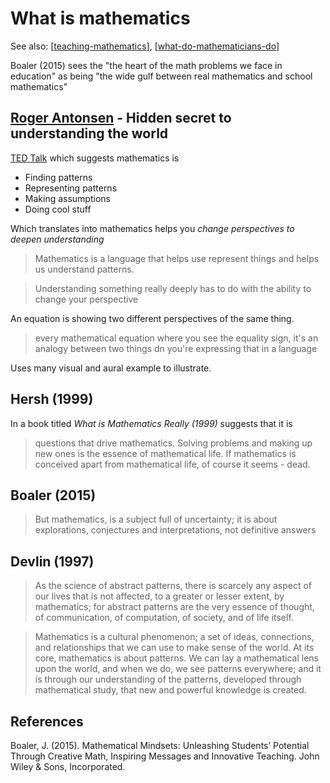 # What is mathematics

See also: [[teaching-mathematics]], [[what-do-mathematicians-do]]

Boaler (2015) sees the "the heart of the math problems we face in education" as being "the wide gulf between real mathematics and school mathematics"

## [Roger Antonsen](https://rantonse.org/about) - Hidden secret to understanding the world

[TED Talk](https://www.youtube.com/watch?v=ZQElzjCsl9o) which suggests mathematics is

- Finding patterns
- Representing patterns
- Making assumptions
- Doing cool stuff

Which translates into mathematics helps you _change perspectives to deepen understanding_

> Mathematics is a language that helps use represent things and helps us understand patterns.

> Understanding something really deeply has to do with the ability to change your perspective

An equation is showing two different perspectives of the same thing. 

> every mathematical equation where you see the equality sign, it's an analogy between two things dn you're expressing that in a language


Uses many visual and aural example to illustrate.

## Hersh (1999)

In a book titled _What is Mathematics Really (1999)_ suggests that it is

> questions that drive mathematics. Solving problems and making up new ones is the essence of mathematical life. If mathematics is conceived apart from mathematical life, of course it seems - dead.

## Boaler (2015)

> But mathematics, is a subject full of uncertainty; it is about explorations, conjectures and interpretations, not definitive answers

## Devlin (1997)

> As the science of abstract patterns, there is scarcely any aspect of our lives that is not affected, to a greater or lesser extent, by mathematics; for abstract patterns are the very essence of thought, of communication, of computation, of society, and of life itself.

> Mathematics is a cultural phenomenon; a set of ideas, connections, and relationships that we can use to make sense of the world. At its core, mathematics is about patterns. We can lay a mathematical lens upon the world, and when we do, we see patterns everywhere; and it is through our understanding of the patterns, developed through mathematical study, that new and powerful knowledge is created.

## References

Boaler, J. (2015). Mathematical Mindsets: Unleashing Students’ Potential Through Creative Math, Inspiring Messages and Innovative Teaching. John Wiley & Sons, Incorporated.


[//begin]: # "Autogenerated link references for markdown compatibility"
[teaching-mathematics]: teaching-mathematics "Teaching Mathematics"
[what-do-mathematicians-do]: what-do-mathematicians-do "What do mathematicians do?"
[//end]: # "Autogenerated link references"